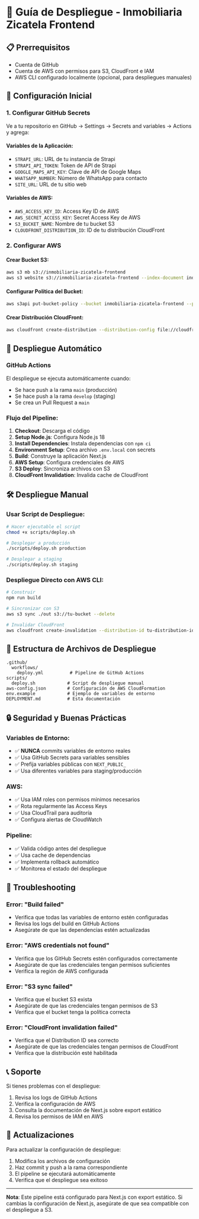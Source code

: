 # 🚀 Guía de Despliegue - Inmobiliaria Zicatela Frontend

## 📋 Prerrequisitos

- Cuenta de GitHub
- Cuenta de AWS con permisos para S3, CloudFront e IAM
- AWS CLI configurado localmente (opcional, para despliegues manuales)

## 🔧 Configuración Inicial

### 1. Configurar GitHub Secrets

Ve a tu repositorio en GitHub → Settings → Secrets and variables → Actions y agrega:

#### Variables de la Aplicación:

- `STRAPI_URL`: URL de tu instancia de Strapi
- `STRAPI_API_TOKEN`: Token de API de Strapi
- `GOOGLE_MAPS_API_KEY`: Clave de API de Google Maps
- `WHATSAPP_NUMBER`: Número de WhatsApp para contacto
- `SITE_URL`: URL de tu sitio web

#### Variables de AWS:

- `AWS_ACCESS_KEY_ID`: Access Key ID de AWS
- `AWS_SECRET_ACCESS_KEY`: Secret Access Key de AWS
- `S3_BUCKET_NAME`: Nombre de tu bucket S3
- `CLOUDFRONT_DISTRIBUTION_ID`: ID de tu distribución CloudFront

### 2. Configurar AWS

#### Crear Bucket S3:

```bash
aws s3 mb s3://inmobiliaria-zicatela-frontend
aws s3 website s3://inmobiliaria-zicatela-frontend --index-document index.html --error-document 404.html
```

#### Configurar Política del Bucket:

```bash
aws s3api put-bucket-policy --bucket inmobiliaria-zicatela-frontend --policy file://bucket-policy.json
```

#### Crear Distribución CloudFront:

```bash
aws cloudfront create-distribution --distribution-config file://cloudfront-config.json
```

## 🚀 Despliegue Automático

### GitHub Actions

El despliegue se ejecuta automáticamente cuando:

- Se hace push a la rama `main` (producción)
- Se hace push a la rama `develop` (staging)
- Se crea un Pull Request a `main`

### Flujo del Pipeline:

1. **Checkout**: Descarga el código
2. **Setup Node.js**: Configura Node.js 18
3. **Install Dependencies**: Instala dependencias con `npm ci`
4. **Environment Setup**: Crea archivo `.env.local` con secrets
5. **Build**: Construye la aplicación Next.js
6. **AWS Setup**: Configura credenciales de AWS
7. **S3 Deploy**: Sincroniza archivos con S3
8. **CloudFront Invalidation**: Invalida cache de CloudFront

## 🛠️ Despliegue Manual

### Usar Script de Despliegue:

```bash
# Hacer ejecutable el script
chmod +x scripts/deploy.sh

# Desplegar a producción
./scripts/deploy.sh production

# Desplegar a staging
./scripts/deploy.sh staging
```

### Despliegue Directo con AWS CLI:

```bash
# Construir
npm run build

# Sincronizar con S3
aws s3 sync ./out s3://tu-bucket --delete

# Invalidar CloudFront
aws cloudfront create-invalidation --distribution-id tu-distribution-id --paths "/*"
```

## 📁 Estructura de Archivos de Despliegue

```
.github/
  workflows/
    deploy.yml          # Pipeline de GitHub Actions
scripts/
  deploy.sh            # Script de despliegue manual
aws-config.json        # Configuración de AWS CloudFormation
env.example            # Ejemplo de variables de entorno
DEPLOYMENT.md          # Esta documentación
```

## 🔒 Seguridad y Buenas Prácticas

### Variables de Entorno:

- ✅ **NUNCA** commits variables de entorno reales
- ✅ Usa GitHub Secrets para variables sensibles
- ✅ Prefija variables públicas con `NEXT_PUBLIC_`
- ✅ Usa diferentes variables para staging/producción

### AWS:

- ✅ Usa IAM roles con permisos mínimos necesarios
- ✅ Rota regularmente las Access Keys
- ✅ Usa CloudTrail para auditoría
- ✅ Configura alertas de CloudWatch

### Pipeline:

- ✅ Valida código antes del despliegue
- ✅ Usa cache de dependencias
- ✅ Implementa rollback automático
- ✅ Monitorea el estado del despliegue

## 🐛 Troubleshooting

### Error: "Build failed"

- Verifica que todas las variables de entorno estén configuradas
- Revisa los logs del build en GitHub Actions
- Asegúrate de que las dependencias estén actualizadas

### Error: "AWS credentials not found"

- Verifica que los GitHub Secrets estén configurados correctamente
- Asegúrate de que las credenciales tengan permisos suficientes
- Verifica la región de AWS configurada

### Error: "S3 sync failed"

- Verifica que el bucket S3 exista
- Asegúrate de que las credenciales tengan permisos de S3
- Verifica que el bucket tenga la política correcta

### Error: "CloudFront invalidation failed"

- Verifica que el Distribution ID sea correcto
- Asegúrate de que las credenciales tengan permisos de CloudFront
- Verifica que la distribución esté habilitada

## 📞 Soporte

Si tienes problemas con el despliegue:

1. Revisa los logs de GitHub Actions
2. Verifica la configuración de AWS
3. Consulta la documentación de Next.js sobre export estático
4. Revisa los permisos de IAM en AWS

## 🔄 Actualizaciones

Para actualizar la configuración de despliegue:

1. Modifica los archivos de configuración
2. Haz commit y push a la rama correspondiente
3. El pipeline se ejecutará automáticamente
4. Verifica que el despliegue sea exitoso

---

**Nota**: Este pipeline está configurado para Next.js con export estático. Si cambias la configuración de Next.js, asegúrate de que sea compatible con el despliegue a S3.
